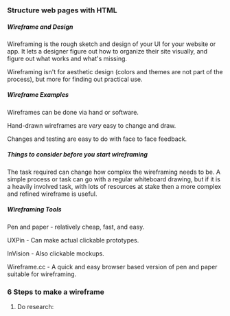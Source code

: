 ### Structure web pages with HTML

##### Wireframe and Design

Wireframing is the rough sketch and design of your UI for your website or app. It lets a designer figure out how to organize their site visually, and figure out what works and what's missing.

Wireframing isn't for aesthetic design (colors and themes are not part of the process), but more for finding out practical use.

##### Wireframe Examples

Wireframes can be done via hand or software.

Hand-drawn wireframes are *very* easy to change and draw.

Changes and testing are easy to do with face to face feedback.

##### Things to consider before you start wireframing

The task required can change how complex the wireframing needs to be. A simple process or task can go with a regular whiteboard drawing, but if it is a heavily involved task, with lots of resources at stake then a more complex and refined wireframe is useful.

##### Wireframing Tools

Pen and paper - relatively cheap, fast, and easy.

UXPin - Can make actual clickable prototypes.

InVision - Also clickable mockups.

Wireframe.cc - A quick and easy browser based version of pen and paper suitable for wireframing.

### 6 Steps to make a wireframe

1. Do research: 
